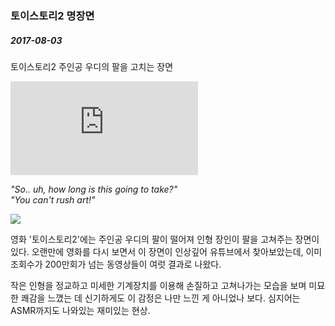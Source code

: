 ### 토이스토리2 명장면

##### 2017-08-03

토이스토리2 주인공 우디의 팔을 고치는 장면  

<div class="embed-responsive embed-responsive-16by9">
<iframe class="embed-responsive-item" src="https://www.youtube.com/embed/Y7lq3qVbP_8" frameborder="0" allowfullscreen></iframe>
</div>

*"So.. uh, how long is this going to take?"*  
*"You can't rush art!"*  
  
<img class="img-responsive" src="http://jmyang.kr/static/img/replys.JPG">  

영화 '토이스토리2'에는 주인공 우디의 팔이 떨어져 인형 장인이 팔을 고쳐주는 장면이 있다. 오랜만에 영화를 다시 보면서 이 장면이 인상깊어 유튜브에서 찾아보았는데, 이미 조회수가 200만회가 넘는 동영상들이 여럿 결과로 나왔다.  

작은 인형을 정교하고 미세한 기계장치를 이용해 손질하고 고쳐나가는 모습을 보며 미묘한 쾌감을 느꼈는 데 신기하게도 이 감정은 나만 느낀 게 아니었나 보다. 심지어는 ASMR까지도 나와있는 재미있는 현상.
